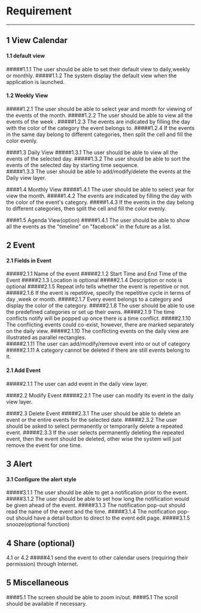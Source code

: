 Requirement
=================

----------


1	View Calendar
-------------



#### 1.1 default view
#####1.1.1		The user should be able to set their default view to daily,weekly or monthly.
#####1.1.2		The system display the default view when the application is launched. 

#### 1.2 Weekly View
#####1.2.1		The user should be able to select year and month for viewing of the events of the month.
#####1.2.2		The user should be able to view all the events of the week .
#####1.2.3		The events are indicated by filling the day with the color of the category the event belongs to.
#####1.2.4              If the events in the same day belong to different categories, then split the cell and fill the color evenly.

####1.3	Daily View
#####1.3.1	The user should be able to view all the events of the selected day.
#####1.3.2	The user should be able to sort the events of the selected day by starting time sequence.	
#####1.3.3	The user should be able to add/modify/delete the events at the Daily view layer.

####1.4	Monthly View
#####1.4.1      The user should be able to select year for view the month.
#####1.4.2      The events are indicated by filling the day with the color of the event's category.
#####1.4.3      If the events in the day belong to different categories, then split the cell and fill the color evenly.

####1.5 Agenda View(option)
#####1.4.1	The user should be able to show all the events as the "timeline" on "facebook" in the future as a list.



2	Event
-------------

#### 2.1 Fields in Event
#####2.1.1	Name of the event
#####2.1.2	Start Time and End Time of the Event
#####2.1.3	Location is optional
#####2.1.4	Description or note is optional
#####2.1.5  	Repeat info tells whether the event is repetitive or not.
#####2.1.6	If the event is repetitive, specify the repetitive cycle in terms of day ,week or month.
#####2.1.7	Every event belongs to a category and display the color of the category.
#####2.1.8	The user should be able to use the predefined categories or set up their owns.
#####2.1.9	The time conflicts notify will be popped up once there is a time conflict.
#####2.1.10     The conflicting events could co-exist, however, there are marked separately on the daily view.
#####2.1.10	The conflicting events on the daily view are illustrated as parallel rectangles.  
#####2.1.11           The user can add/modify/remove event into or out of category
#####2.1.11	A category cannot be deleted if there are still events belong to it.

#### 2.1 Add Event
#####2.1.1	The user can add event in the daily view layer.

####2.2 Modify Event
#####2.2.1      The user can modify its event in the daily view layer.	


####2.3 Delete Event
#####2.3.1	The user should be able to delete an event or the entire events for the selected date.
#####2.3.2	The user should be asked to select permanently or temporarily delete a repeated event.
#####2.3.3	If the user selects permanently deleting the repeated event, then the event should be deleted, other wise the system will just remove the event for one time. 



3	Alert
-------------
####	3.1	 Configure the alert style
#####3.1.1	The user should be able to get a notification prior to the event.
#####3.1.2	The user should be able to set how long the notification would be given ahead of the event.
#####3.1.3	The notification pop-out should read the name of the event and the time.
#####3.1.4	The notification pop-out should have a detail button to direct to the event edit page.
#####3.1.5      snooze(optional function)	


4	Share (optional)
-------------------
4.1 or 4.2
#####4.1 send the event to other calendar users (requiring their permission) through Internet.




5	Miscellaneous
-------------------
####5.1	The screen should be able to zoom in/out.
####5.1	The scroll should be available if necessary.